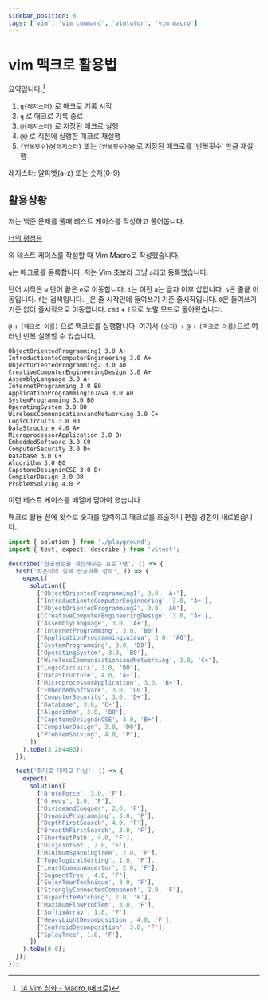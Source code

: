 ```yaml
---
sidebar_position: 6
tags: ['vim', 'vim command', 'vimtutor', 'vim macro']
---
```


# vim 맥크로 활용법

요약입니다.[^1]

1. `q{레지스터}` 로 매크로 기록 시작
2. `q` 로 매크로 기록 종료
3. `@{레지스터}` 로 저장된 매크로 실행
4. `@@` 로 직전에 실행한 매크로 재실행
5. `{반복횟수}@{레지스터}` 또는 `{반복횟수}@@` 로 저장된 매크로를 '반복횟수' 만큼 재실행

레지스터: 알파벳(a-z) 또는 숫자(0-9)

## 활용상황

저는 백준 문제를 풀때 테스트 케이스를 작성하고 풀어봅니다.

[너의 평점은](https://www.acmicpc.net/problem/25206)

의 테스트 케이스를 작성할 때 Vim Macro로 작성했습니다.

`q`는 매크로를 등록합니다. 저는 Vim 초보라 그냥 `a`라고 등록했습니다.

단어 시작은 `w` 단어 끝은 `e`로 이동합니다. `i`는 이전 `a`는 글자 이후 삽입니다. `$`은 줄끝 이동입니다. `f`는 검색입니다. `_`은 줄 시작인데 들여쓰기 기준 줄시작입니다. `0`은 들여쓰기 기준 없이 줄시작으로 이동입니다. `cmd` + `[`으로 노말 모드로 돌아왔습니다.

`@` + `(매크로 이름)` 으로 맥크로를 실행합니다. 여기서 `(숫자)` + `@` + `(맥크로 이름)`으로 여러번 반복 실행할 수 있습니다.

```
ObjectOrientedProgramming1 3.0 A+
IntroductiontoComputerEngineering 3.0 A+
ObjectOrientedProgramming2 3.0 A0
CreativeComputerEngineeringDesign 3.0 A+
AssemblyLanguage 3.0 A+
InternetProgramming 3.0 B0
ApplicationProgramminginJava 3.0 A0
SystemProgramming 3.0 B0
OperatingSystem 3.0 B0
WirelessCommunicationsandNetworking 3.0 C+
LogicCircuits 3.0 B0
DataStructure 4.0 A+
MicroprocessorApplication 3.0 B+
EmbeddedSoftware 3.0 C0
ComputerSecurity 3.0 D+
Database 3.0 C+
Algorithm 3.0 B0
CapstoneDesigninCSE 3.0 B+
CompilerDesign 3.0 D0
ProblemSolving 4.0 P
```

이런 테스트 케이스를 배열에 담아야 했습니다.

매크로 활용 전에 횟수로 숫자를 입력하고 매크로를 호출하니 편집 경험이 새로웠습니다.

```js
import { solution } from './playground';
import { test, expect, describe } from 'vitest';

describe('전공평점을 계산해주는 프로그램', () => {
  test('치훈이의 실제 전공과목 성적', () => {
    expect(
      solution([
        ['ObjectOrientedProgramming1', 3.0, 'A+'],
        ['IntroductiontoComputerEngineering', 3.0, 'A+'],
        ['ObjectOrientedProgramming2', 3.0, 'A0'],
        ['CreativeComputerEngineeringDesign', 3.0, 'A+'],
        ['AssemblyLanguage', 3.0, 'A+'],
        ['InternetProgramming', 3.0, 'B0'],
        ['ApplicationProgramminginJava', 3.0, 'A0'],
        ['SystemProgramming', 3.0, 'B0'],
        ['OperatingSystem', 3.0, 'B0'],
        ['WirelessCommunicationsandNetworking', 3.0, 'C+'],
        ['LogicCircuits', 3.0, 'B0'],
        ['DataStructure', 4.0, 'A+'],
        ['MicroprocessorApplication', 3.0, 'B+'],
        ['EmbeddedSoftware', 3.0, 'C0'],
        ['ComputerSecurity', 3.0, 'D+'],
        ['Database', 3.0, 'C+'],
        ['Algorithm', 3.0, 'B0'],
        ['CapstoneDesigninCSE', 3.0, 'B+'],
        ['CompilerDesign', 3.0, 'D0'],
        ['ProblemSolving', 4.0, 'P'],
      ])
    ).toBe(3.284483);
  });

  test('취미로 대학교 다님', () => {
    expect(
      solution([
        ['BruteForce', 3.0, 'F'],
        ['Greedy', 1.0, 'F'],
        ['DivideandConquer', 2.0, 'F'],
        ['DynamicProgramming', 3.0, 'F'],
        ['DepthFirstSearch', 4.0, 'F'],
        ['BreadthFirstSearch', 3.0, 'F'],
        ['ShortestPath', 4.0, 'F'],
        ['DisjointSet', 2.0, 'F'],
        ['MinimumSpanningTree', 2.0, 'F'],
        ['TopologicalSorting', 1.0, 'F'],
        ['LeastCommonAncestor', 2.0, 'F'],
        ['SegmentTree', 4.0, 'F'],
        ['EulerTourTechnique', 3.0, 'F'],
        ['StronglyConnectedComponent', 2.0, 'F'],
        ['BipartiteMatching', 2.0, 'F'],
        ['MaximumFlowProblem', 3.0, 'F'],
        ['SuffixArray', 1.0, 'F'],
        ['HeavyLightDecomposition', 4.0, 'F'],
        ['CentroidDecomposition', 3.0, 'F'],
        ['SplayTree', 1.0, 'F'],
      ])
    ).toBe(0.0);
  });
});
```

[^1]: [14 Vim 심화 - Macro (매크로)](https://coldmater.tistory.com/226)
